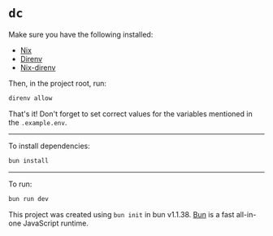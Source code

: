 # `dc`

Make sure you have the following installed:

- [Nix](https://nixos.org/)
- [Direnv](https://direnv.net/)
- [Nix-direnv](https://github.com/nix-community/nix-direnv)

Then, in the project root, run:

```bash
direnv allow
```

That's it! Don't forget to set correct values for the variables mentioned in the `.example.env`.

---

To install dependencies:

```bash
bun install
```

--- 

To run:

```bash
bun run dev
```

This project was created using `bun init` in bun v1.1.38. [Bun](https://bun.sh) is a fast all-in-one JavaScript runtime.
